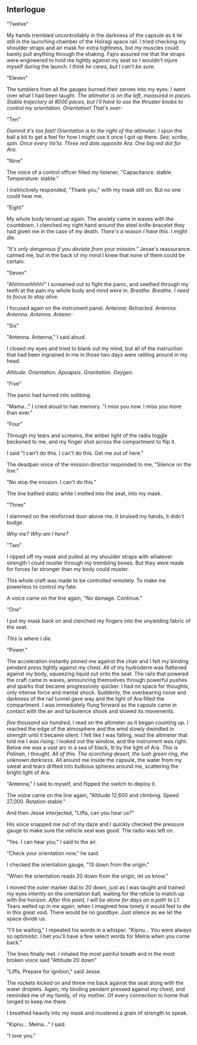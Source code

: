 <!--

Interlogue

  - This should be Liffa
  - Make all of this into the intro of Chapter 15

  - Melna is at Heiko Observatory and sees the craft hurtling into space.
  - She is furious at Holrag for doing something so reckless, and vows to go back to the senate to demand that they divulge their plans.
  - She is shown to be handling the heiko issue well while people talk about shaki falling apart in chaos. They suggest that it's safer for her not to go to Shaki.
  - She considers going directly to Holrag.
  - She sleeps on it.
  - Late at night, She gets a knock from a maman named Linyu who demands to speak with her at once. Kipnu sent her.

-->

## Interlogue

"Twelve"

My hands trembled uncontrollably in the darkness of the capsule as it lie still in the launching chamber of the Holragi space rail. I tried checking my shoulder straps and air mask for extra tightness, but my muscles could barely pull anything through the shaking. Fajro assured me that the straps were engineered to hold me tightly against my seat so I wouldn't injure myself during the launch. _I think he cares, but I can't be sure._

"Eleven"

The tumblers from all the gauges burned their zeroes into my eyes. I went over what I had been taught. _The altimeter is on the left, measured in paces. Stable trajectory at 8000 paces, but I'll have to use the thruster knobs to control my orientation. Orientation! That's over-_

"Ten"

_Dammit it's too fast! Orientation is to the right of the altimeter._ I spun the ball a bit to get a feel for how I might use it once I got up there. _See, scribe, spin. Once every Va'la. Three red dots opposite Ara. One big red dot for Ara._

"Nine"

The voice of a control officer filled my listener, "Capacitance: stable. Temperature: stable."

I instinctively responded, "Thank you," with my mask still on. But no one could hear me.

"Eight"

My whole body tensed up again. The anxiety came in waves with the countdown. I clenched my right hand around the steel knife-bracelet they had given me in the case of my death. _There's a reason I have this. I might die._

_"It's only dangerous if you deviate from your mission."_ Jesse's reassurance calmed me, but in the back of my mind I knew that none of them could be certain.

"Seven"

"Ahhhnnnhhhh!" I screamed out to fight the panic, and seethed through my teeth at the pain my whole body and mind were in. _Breathe. Breathe. I need to focus to stay alive._

I focused again on the instrument panel. _Antenna: Retracted. Antenna. Antenna. Antenna. Antenn-_

"Six"

"Antenna. Antenna," I said aloud.

I closed my eyes and tried to blank out my mind, but all of the instruction that had been ingrained in me in those two days were rattling around in my head.

_Altitude. Orientation. Apoapsis. Gravitation. Oxygen._

"Five"

The panic had turned into sobbing.

"Mama..." I cried aloud to hae memory. "I miss you now. I miss you more than ever."

"Four"

Through my tears and screams, the amber light of the radio toggle beckoned to me, and my finger shot across the compartment to flip it.

I said "I can't do this. I can't do this. Get me out of here."

The deadpan voice of the mission director responded to me, "Silence on the line."

"No stop the mission. I can't do this."

The line bathed static while I melted into the seat, into my mask.

"Three"

I slammed on the reinforced door above me. It bruised my hands, it didn't budge.

_Why me? Why am I here?_

"Two"

I ripped off my mask and pulled at my shoulder straps with whatever strength I could muster through my trembling bones. But they were made for forces far stronger than my body could muster.

This whole craft was made to be controlled remotely. To make me powerless to control my fate.

A voice came on the line again, "No damage. Continue."

"One"

I put my mask back on and clenched my fingers into the unyielding fabric of the seat.

_This is where I die._

"Power."

The acceleration instantly pinned me against the chair and I felt my binding pendant press tightly against my chest. All of my hydroderm was flattened against my body, squeezing liquid out onto the seat. The rails that powered the craft came in waves, announcing themselves through powerful pushes and sparks that became progressively quicker. I had no space for thoughts, only intense force and mental shock. Suddenly, the overbearing noise and darkness of the rail tunnel gave way and the light of Ara filled the compartment. I was immediately flung forward as the capsule came in contact with the air and turbulence shook and slowed its movements.

_five thousand six hundred_, I read on the altimeter as it began counting up. I reached the edge of the atmosphere and the wind slowly dwindled in strength until it became silent. I felt like I was falling, read the altimeter that told me I was rising. I looked out the window, and the instrument was right. Below me was a vast arc in a sea of black, lit by the light of Ara. _This is Palinan_, I thought. _All of this. The scorching desert, the lush green ring, the unknown darkness_. All around me inside the capsule, the water from my sweat and tears drifted into bulbous spheres around me, scattering the bright light of Ara.

"Antenna," I said to myself, and flipped the switch to deploy it.

The voice came on the line again, "Altitude 12,600 and climbing. Speed 27,000. Rotation stable."

And then Jesse interjected, "Liffa, can you hear us?"

His voice snapped me out of my daze and I quickly checked the pressure gauge to make sure the vehicle seal was good. The radio was left on.

"Yes. I can hear you," I said to the air.

"Check your orientation now," he said.

I checked the orientation gauge, "13 down from the origin."

"When the orientation reads 20 down from the origin, let us know."

I moved the outer marker dial to 20 down, just as I was taught and trained my eyes intently on the orientation ball, waiting for the reticle to match up with the horizon. _After this point, I will be alone for days on a path to L1._ Tears welled up in me again, when I imagined how lonely it would feel to die in this great void. There would be no goodbye. Just silence as we let the space divide us.

"I'll be waiting," I repeated his words in a whisper. "Kipnu... You were always so optimistic. I bet you'll have a few select words for Melna when you come back."

The lines finally met. I inhaled the most painful breath and in the most broken voice said "Attitude 20 down"

"Liffa, Prepare for ignition," said Jesse.

The rockets kicked on and threw me back against the seat along with the water droplets. Again, my binding pendant pressed against my chest, and reminded me of my family, of my mother. Of every connection to home that longed to keep me there.

I breathed heavily into my mask and mustered a grain of strength to speak.

"Kipnu... Melna..." I said.

"I love you."
